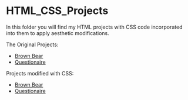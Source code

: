 # HTML_CSS_Projects
In this folder you will find my HTML projects with CSS code incorporated into them to apply aesthetic modifications.

The Original Projects:
<ul>
  <li><a href="https://github.com/Ed-Ryan/HTML_Projects/tree/main/HTML_Source_Codes/Brown_Bear">Brown Bear</a></li>
  <li><a href="https://github.com/Ed-Ryan/HTML_Projects/blob/main/HTML_Source_Codes/Questionaire/Questionaire_HTML.html">Questionaire</a></li>
</ul>

Projects modified with CSS:
<ul>
  <li><a href="https://github.com/Ed-Ryan/HTML_CSS_Projects/tree/main/HTLM_CSS_Source_Code/Brown_Bear">Brown Bear</li>
  <li>Questionaire</li>
</ul>
